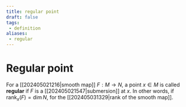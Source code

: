 ```yaml
---
title: regular point
draft: false
tags:
 - definition
aliases:
 - regular
---
```

# Regular point
For a [[202405021216|smooth map]] $F: M \to N$, a point $x\in M$ is called **regular** if $F$ is a [[202405021547|submersion]] at $x$. 
In other words, if $\text{rank}_x(F) = \dim N$, for the [[202405031329|rank of the smooth map]]. 